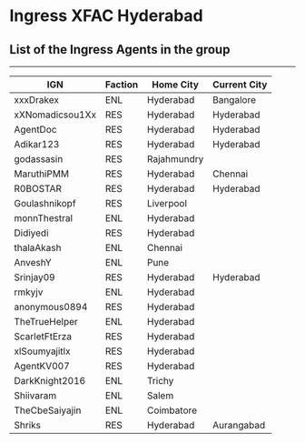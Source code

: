 # Ingress XFAC Hyderabad

## List of the Ingress Agents in the group

------------------------------------------------
|        IGN       | Faction | Home City       | Current City    |
|------------------|---------|-----------------|-----------------|
| xxxDrakex        |   ENL   | Hyderabad       | Bangalore       |
| xXNomadicsou1Xx  |   RES   | Hyderabad       | Hyderabad       |
| AgentDoc         |   RES   | Hyderabad       | Hyderabad       |
| Adikar123        |   RES   | Hyderabad       | Hyderabad       |
| godassasin       |   RES   | Rajahmundry     |
| MaruthiPMM       |   RES   | Hyderabad       | Chennai         |
| R0BOSTAR         |   RES   | Hyderabad       | Hyderabad       |   
| Goulashnikopf    |   RES   | Liverpool       |
| monnThestral     |   ENL   | Hyderabad       | 
| Didiyedi         |   RES   | Hyderabad       |
| thalaAkash       |   ENL   | Chennai         |
| AnveshY          |   ENL   | Pune            |
| Srinjay09        |   RES   | Hyderabad       | Hyderabad       |
| rmkyjv           |   ENL   | Hyderabad       |
| anonymous0894    |   RES   | Hyderabad       |
| TheTrueHelper    |   ENL   | Hyderabad       |
| ScarletFtErza    |   RES   | Hyderabad       |
| xlSoumyajitlx    |   RES   | Hyderabad       |
| AgentKV007       |   RES   | Hyderabad       |
| DarkKnight2016   |   ENL   | Trichy          |
| Shiivaram        |   ENL   | Salem           |
| TheCbeSaiyajin   |   ENL   | Coimbatore      |
| Shriks           |   RES   | Hyderabad       | Aurangabad      |
